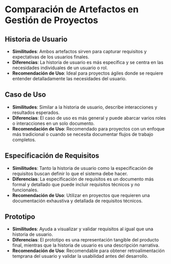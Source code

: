 # Comparación de Artefactos en Gestión de Proyectos

## Historia de Usuario
- **Similitudes**: Ambos artefactos sirven para capturar requisitos y expectativas de los usuarios finales.
- **Diferencias**: La historia de usuario es más específica y se centra en las necesidades individuales de un usuario o rol.
- **Recomendación de Uso**: Ideal para proyectos ágiles donde se requiere entender detalladamente las necesidades del usuario.

## Caso de Uso
- **Similitudes**: Similar a la historia de usuario, describe interacciones y resultados esperados.
- **Diferencias**: El caso de uso es más general y puede abarcar varios roles o interacciones en un solo documento.
- **Recomendación de Uso**: Recomendado para proyectos con un enfoque más tradicional o cuando se necesita documentar flujos de trabajo completos.

## Especificación de Requisitos
- **Similitudes**: Tanto la historia de usuario como la especificación de requisitos buscan definir lo que el sistema debe hacer.
- **Diferencias**: La especificación de requisitos es un documento más formal y detallado que puede incluir requisitos técnicos y no funcionales.
- **Recomendación de Uso**: Utilizar en proyectos que requieren una documentación exhaustiva y detallada de requisitos técnicos.

## Prototipo
- **Similitudes**: Ayuda a visualizar y validar requisitos al igual que una historia de usuario.
- **Diferencias**: El prototipo es una representación tangible del producto final, mientras que la historia de usuario es una descripción narrativa.
- **Recomendación de Uso**: Recomendable para obtener retroalimentación temprana del usuario y validar la usabilidad antes del desarrollo.